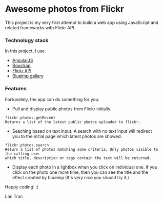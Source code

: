 # Awesome photos from Flickr

This project is my very first attempt to build a web app using JavaScript and related frameworks with Flickr API.

### Technology stack
In this project, I use:

 * [AngularJS](https://angularjs.org/)
 * [Boostrap](http://getbootstrap.com/)
 * [Flickr API](https://www.flickr.com/services/api/)
 * [Blueimp gallery](http://blueimp.github.io/Bootstrap-Image-Gallery/)


### Features
Fortunately, the app can do something for you:
 
 *  Pull and display public photos from Flickr initially. 
```
flickr.photos.getRecent
Returns a list of the latest public photos uploaded to flickr.
```
 * Seaching based on text input. A search with no text input will redirect you to the initial page which latest photos are showed.
```
flickr.photos.search
Return a list of photos matching some criteria. Only photos visible to the calling user
which title, description or tags contain the text will be returned.

```
 * Display each photo in a lightbox when you click on individual one. If you click on the 
 photo one more time, then you can see the title and the effect created by blueimp (It's very nice you
 should try it.)  

Happy coding! :)

Lan Tran

